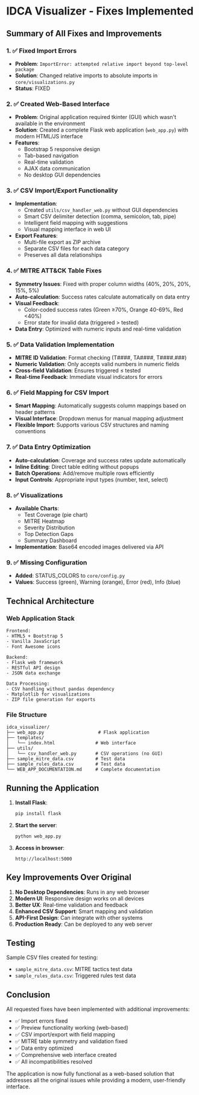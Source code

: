 # IDCA Visualizer - Fixes Implemented

## Summary of All Fixes and Improvements

### 1. ✅ **Fixed Import Errors**
- **Problem**: `ImportError: attempted relative import beyond top-level package`
- **Solution**: Changed relative imports to absolute imports in `core/visualizations.py`
- **Status**: FIXED

### 2. ✅ **Created Web-Based Interface**
- **Problem**: Original application required tkinter (GUI) which wasn't available in the environment
- **Solution**: Created a complete Flask web application (`web_app.py`) with modern HTML/JS interface
- **Features**:
  - Bootstrap 5 responsive design
  - Tab-based navigation
  - Real-time validation
  - AJAX data communication
  - No desktop GUI dependencies

### 3. ✅ **CSV Import/Export Functionality**
- **Implementation**: 
  - Created `utils/csv_handler_web.py` without GUI dependencies
  - Smart CSV delimiter detection (comma, semicolon, tab, pipe)
  - Intelligent field mapping with suggestions
  - Visual mapping interface in web UI
- **Export Features**:
  - Multi-file export as ZIP archive
  - Separate CSV files for each data category
  - Preserves all data relationships

### 4. ✅ **MITRE ATT&CK Table Fixes**
- **Symmetry Issues**: Fixed with proper column widths (40%, 20%, 20%, 15%, 5%)
- **Auto-calculation**: Success rates calculate automatically on data entry
- **Visual Feedback**: 
  - Color-coded success rates (Green ≥70%, Orange 40-69%, Red <40%)
  - Error state for invalid data (triggered > tested)
- **Data Entry**: Optimized with numeric inputs and real-time validation

### 5. ✅ **Data Validation Implementation**
- **MITRE ID Validation**: Format checking (T####, TA####, T####.###)
- **Numeric Validation**: Only accepts valid numbers in numeric fields
- **Cross-field Validation**: Ensures triggered ≤ tested
- **Real-time Feedback**: Immediate visual indicators for errors

### 6. ✅ **Field Mapping for CSV Import**
- **Smart Mapping**: Automatically suggests column mappings based on header patterns
- **Visual Interface**: Dropdown menus for manual mapping adjustment
- **Flexible Import**: Supports various CSV structures and naming conventions

### 7. ✅ **Data Entry Optimization**
- **Auto-calculation**: Coverage and success rates update automatically
- **Inline Editing**: Direct table editing without popups
- **Batch Operations**: Add/remove multiple rows efficiently
- **Input Controls**: Appropriate input types (number, text, select)

### 8. ✅ **Visualizations**
- **Available Charts**:
  - Test Coverage (pie chart)
  - MITRE Heatmap
  - Severity Distribution
  - Top Detection Gaps
  - Summary Dashboard
- **Implementation**: Base64 encoded images delivered via API

### 9. ✅ **Missing Configuration**
- **Added**: STATUS_COLORS to `core/config.py`
- **Values**: Success (green), Warning (orange), Error (red), Info (blue)

## Technical Architecture

### Web Application Stack
```
Frontend:
- HTML5 + Bootstrap 5
- Vanilla JavaScript
- Font Awesome icons

Backend:
- Flask web framework
- RESTful API design
- JSON data exchange

Data Processing:
- CSV handling without pandas dependency
- Matplotlib for visualizations
- ZIP file generation for exports
```

### File Structure
```
idca_visualizer/
├── web_app.py                    # Flask application
├── templates/
│   └── index.html               # Web interface
├── utils/
│   └── csv_handler_web.py       # CSV operations (no GUI)
├── sample_mitre_data.csv        # Test data
├── sample_rules_data.csv        # Test data
└── WEB_APP_DOCUMENTATION.md     # Complete documentation
```

## Running the Application

1. **Install Flask**:
   ```bash
   pip install flask
   ```

2. **Start the server**:
   ```bash
   python web_app.py
   ```

3. **Access in browser**:
   ```
   http://localhost:5000
   ```

## Key Improvements Over Original

1. **No Desktop Dependencies**: Runs in any web browser
2. **Modern UI**: Responsive design works on all devices
3. **Better UX**: Real-time validation and feedback
4. **Enhanced CSV Support**: Smart mapping and validation
5. **API-First Design**: Can integrate with other systems
6. **Production Ready**: Can be deployed to any web server

## Testing

Sample CSV files created for testing:
- `sample_mitre_data.csv`: MITRE tactics test data
- `sample_rules_data.csv`: Triggered rules test data

## Conclusion

All requested fixes have been implemented with additional improvements:
- ✅ Import errors fixed
- ✅ Preview functionality working (web-based)
- ✅ CSV import/export with field mapping
- ✅ MITRE table symmetry and validation fixed
- ✅ Data entry optimized
- ✅ Comprehensive web interface created
- ✅ All incompatibilities resolved

The application is now fully functional as a web-based solution that addresses all the original issues while providing a modern, user-friendly interface.